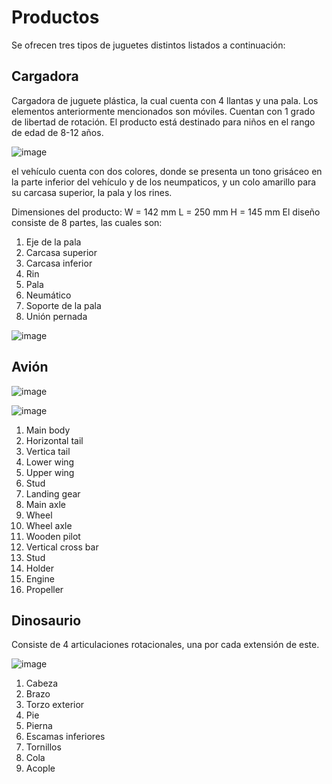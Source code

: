 # Productos

Se ofrecen tres tipos de juguetes distintos listados a continuación:

## Cargadora

Cargadora de juguete plástica, la cual cuenta con 4 llantas y una
pala. Los elementos anteriormente mencionados son móviles. Cuentan con 1 grado de libertad de rotación.
El producto está destinado para niños en el rango de edad de 8-12 años.

![image](https://github.com/user-attachments/assets/60ca0019-c54a-45f3-a0fd-fd335ad3463c)

el vehículo cuenta con dos colores, donde se presenta un tono grisáceo
en la parte inferior del vehículo y de los neumpaticos, y un colo amarillo para su carcasa superior, la pala y
los rines.

Dimensiones del producto:
W = 142 mm
L = 250 mm
H = 145 mm
El diseño consiste de 8 partes, las cuales son:
1. Eje de la pala
2. Carcasa superior
3. Carcasa inferior
4. Rin
5. Pala
6. Neumático
7. Soporte de la pala
8. Unión pernada

![image](https://github.com/user-attachments/assets/27f78354-6fb7-4cf5-aae6-ece1d58d828d)


## Avión

![image](https://github.com/user-attachments/assets/6f778800-616e-4a51-84b9-71eec4f94df3)




![image](https://github.com/user-attachments/assets/ebbab615-c25b-4153-a9af-04c95b9c3b90)


1. Main body
2. Horizontal tail
3. Vertica tail
4. Lower wing
5. Upper wing
6. Stud
7. Landing gear
8. Main axle
9. Wheel
10. Wheel axle
11. Wooden pilot
12. Vertical cross bar
13. Stud
14. Holder
15. Engine
16. Propeller

## Dinosaurio

Consiste de 4 articulaciones rotacionales, una por cada extensión de este.

![image](https://github.com/user-attachments/assets/828cc55e-301d-499b-abff-46705decf40d)


1. Cabeza
2. Brazo
3. Torzo exterior
4. Pie
5. Pierna
6. Escamas inferiores
7. Tornillos
8. Cola
9. Acople

